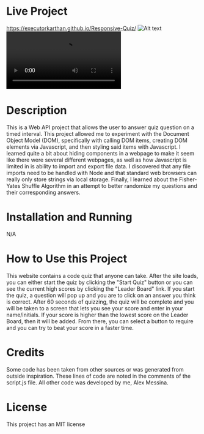 # Live Project
https://executorkarthan.github.io/Responsive-Quiz/
![Alt text](<assets/Responsive Quiz Demo.gif>)
<video src="./assets/Responsive%20Quiz%20Demo.mp4" controls title="Title">Demo Video</video>

# Description
This is a Web API project that allows the user to answer quiz question on a timed interval. This project allowed me to experiment with the Document Object Model (DOM), specifically with calling DOM items, creating DOM elements via Javascript, and then styling said items with Javascript. I learned quite a bit about hiding components in a webpage to make it seem like there were several different webpages, as well as how Javascript is limited in is ability to import and export file data. I discovered that any file imports need to be handled with Node and that standard web browsers can really only store strings via local storage. Finally, I learned about the Fisher-Yates Shuffle Algorithm in an attempt to better randomize my questions and their corresponding answers. 

# Installation and Running
N/A

# How to Use this Project
This website contains a code quiz that anyone can take. After the site loads, you can either start the quiz by clicking the "Start Quiz" button or you can see the current high scores by clicking the "Leader Board" link. If you start the quiz, a question will pop up and you are to click on an answer you think is correct. After 60 seconds of quizzing, the quiz will be complete and you will be taken to a screen that lets you see your score and enter in your name/initials. If your score is higher than the lowest score on the Leader Board, then it will be added. From there, you can select a button to require and you can try to beat your score in a faster time.  

# Credits
Some code has been taken from other sources or was generated from outside inspiration. These lines of code are noted in the comments of the script.js file. All other code was developed by me, Alex Messina.

# License
This project has an MIT license